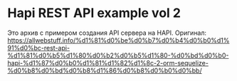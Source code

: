# Hapi REST API example vol 2

Это архив с примером создания API сервера на HAPI. Оригинал: https://allwebstuff.info/%d1%81%d0%be%d0%b7%d0%b4%d0%b0%d1%91%d0%bc-rest-api-%d1%81%d0%b5%d1%80%d0%b2%d0%b5%d1%80-%d0%bd%d0%b0-hapi-%d1%87%d0%b0%d1%81%d1%82%d1%8c-2-orm-sequelize-%d0%b8%d0%bd%d0%b8%d1%86%d0%b8%d0%b0%d0%bb/